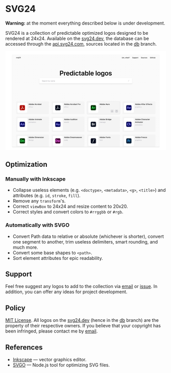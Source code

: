 # SVG24

**Warning:** at the moment everything described below is under development.

SVG24 is a collection of predictable optimized logos designed to be rendered at 24x24. Available on the [svg24.dev](https://svg24.dev), the database can be accessed through the [api.svg24.com](https://api.svg24.com/), sources located in the [db](https://github.com/vanyauhalin/svg24/tree/db) branch.

![Preview image](./docs/preview.jpg)

## Optimization

### Manually with Inkscape

- Collapse useless elements (e.g. `<doctype>`, `<metadata>`, `<g>`, `<title>`) and attributes (e.g. `id`, `stroke`, `fill`).
- Remove any `transform`'s.
- Correct `viewBox` to 24x24 and resize content to 20x20.
- Correct styles and convert colors to `#rrggbb` or `#rgb`.

### Automatically with SVGO

- Convert Path data to relative or absolute (whichever is shorter), convert one segment to another, trim useless delimiters, smart rounding, and much more.
- Convert some base shapes to `<path>`.
- Sort element attributes for epic readability.

## Support

Feel free suggest any logos to add to the collection via [email](mailto:vanyauhalin@gmail.com?subject=SVG24%20|%20New%20idea) or [issue](https://github.com/vanyauhalin/vanyauhalin.ru/issues). In addition, you can offer any ideas for project development.

## Policy

[MIT License](https://github.com/vanyauhalin/svg24/tree/main/LICENSE). All logos on the [svg24.dev](https://svg24.dev) (hence in the [db](https://github.com/vanyauhalin/svg24/tree/db) branch) are the property of their respective owners. If you believe that your copyright has been infringed, please contact me by [email](mailto:vanyauhalin@gmail.com?subject=SVG24%20|%20Copyright%20infringe).

## References

- [Inkscape](http://inkscape.org) — vector graphics editor.
- [SVGO](https://github.com/svg/svgo) — Node.js tool for optimizing SVG files.
